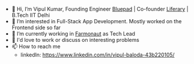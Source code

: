 - 👋 Hi, I’m Vipul Kumar, Founding Engineer [Bluepad](https://www.bluepad.in/) | Co-founder [Liferary](https://liferary.in) | B.Tech IIT Delhi
- 👀 I’m interested in Full-Stack App Development. Mostly worked on the Frontend side so far
- 🌱 I’m currently working in [Farmonaut](https://www.farmonaut.com/) as Tech Lead
- 💞️ I'd love to work or discuss on interesting problems
- 📫 How to reach me
    - linkedIn: https://www.linkedin.com/in/vipul-baloda-43b220105/

<!---
vkbaloda/vkbaloda is a ✨ special ✨ repository because its `README.md` (this file) appears on your GitHub profile.
You can click the Preview link to take a look at your changes.
--->
